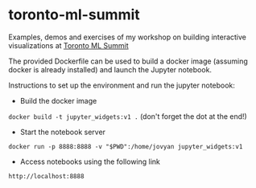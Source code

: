 # toronto-ml-summit
Examples, demos and exercises of my workshop on building interactive visualizations at [Toronto ML Summit](https://torontomachinelearning.com/events/#workshops)

The provided Dockerfile can be used to build a docker image (assuming docker is already installed) and launch the Jupyter notebook. 

Instructions to set up the environment and run the jupyter notebook:

* Build the docker image

`docker build -t jupyter_widgets:v1 .` (don't forget the dot at the end!)

* Start the notebook server

`docker run -p 8888:8888 -v "$PWD":/home/jovyan jupyter_widgets:v1`

* Access notebooks using the following link

`http://localhost:8888`
